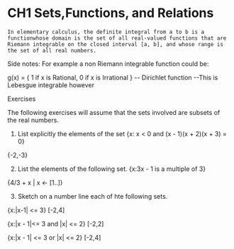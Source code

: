 # CH1 Sets,Functions, and Relations

```
In elementary calculus, the definite integral from a to b is a functionwhose domain is the set of all real-valued functions that are Riemann integrable on the closed interval [a, b], and whose range is the set of all real numbers.
```

Side notes:
For example a non Riemann integrable function could be:

g(x) = { 1 if x is Rational,
         0 if x is Irrational } -- Dirichlet function
--This is Lebesgue integrable however

Exercises

The following exercises will assume that the sets involved are subsets of the real numbers.

1. List explicitly the elements of the set {x: x < 0 and (x - 1)(x + 2)(x + 3) = 0}

{-2,-3}

2. List the elements of the following set. {x:3x - 1 is a multiple of 3}

{4/3 + x | x <- [1..]}

3. Sketch on a number line each of hte following sets.

{x:|x-1| <= 3}
[-2,4]

{x:|x - 1|<= 3 and |x| <= 2}
[-2,2]

{x:|x - 1| <= 3 or |x| <= 2}
[-2,4]
